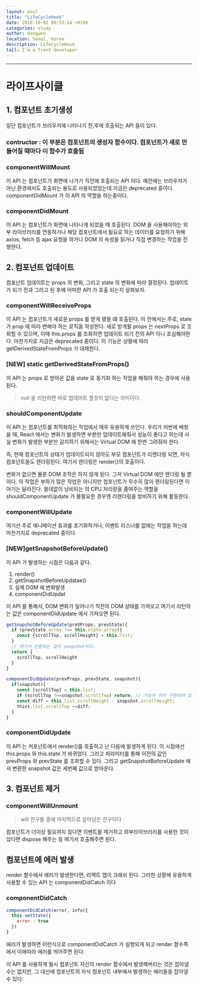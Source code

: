 ```yaml
---
layout: post
title: "LifeCycleHook"
date: 2018-10-02 00:53:14 +0100
categories: study
author: dongwon
location: Seoul, Korea
description: LifeCycleHook
tail: I'm a front developer
---
```


---

# 라이프사이클

## 1. 컴포넌트 초기생성

일단 컴포넌트가 브라우저에 나타나기 전,후에 호출되는 API 들이 있다.

### contructor : 이 부분은 컴포넌트의 생성자 함수이다. 컴포넌트가 새로 만들어질 때마다 이 함수가 호출됨

### componentWillMount

이 API 는 컴포넌트가 화면에 나가기 직전에 호출되는 API 이다. 예전에는 브라우저가 아닌 환경에서도 호출되는 용도로 사용되었었는데 지금은 deprecated 중이다. componentDidMount 가 이 API 의 역할을 하는중이다.

### componentDidMount

이 API 는 컴포넌트가 화면에 나타나게 되었을 때 호출된다. DOM 을 사용해야하는 외부 라이브러리를 연동하거나 해당 컴포넌트에서 필요로 하는 데이터를 요청하기 위해 axios, fetch 등 ajax 요청을 하거나 DOM 의 속성을 읽거나 직접 변경하는 작업을 진행한다.

## 2. 컴포넌트 업데이트

컴포넌트 업데이트는 props 의 변화, 그리고 state 의 변화에 따라 결정된다. 업데이트가 되기 전과 그리고 된 후에 어떠한 API 가 호출 되는지 살펴보자.

### componentWillReceiveProps

이 API 는 컴포넌트가 새로운 props 를 받게 됐을 떄 호출된다. 이 안에서는 주로, state 가 prop 에 따라 변해야 하는 로직을 작성한다. 새로 받게될 props 는 nextProps 로 조회할 수 있으며, 이때 this.props 를 조회하면 업데이트 되기 전의 API 이니 조심해야한다. 마찬가지로 지금은 deprecated 중이다. 이 기능은 상황에 따라 getDerivedStateFromProps 가 대체한다.

### [NEW] static getDerivedStateFromProps()

이 API 는 props 로 받아온 값을 state 로 동기화 하는 작업을 해줘야 하는 경우에 사용된다.

> null 을 리턴하면 따로 업데이트 할것이 없다는 의미이다.

### shouldComponentUpdate

이 API 는 컴포넌트를 최적화하는 작업에서 매우 유용하게 쓰인다. 우리가 저번에 배웠을 때, React 에서는 변화가 발생하면 부분만 업데이트해줘서 성능이 좋다고 하는데 사실 변화가 발생한 부분만 감지하기 위해서는 Virtual DOM 에 한번 그려줘야 한다.

즉, 현재 컴포넌트의 상태가 업데이트되지 않아도 부모 컴포넌트가 리렌더링 되면, 자식 컴포넌트들도 렌더링된다. 여기서 렌더링은 render()의 호출이다.

변화가 없으면 물론 DOM 조작은 하지 않게 된다. 그저 Virtual DOM 에만 렌더링 될 뿐이다. 이 작업은 부하가 많은 작업은 아니지만 컴포넌트가 무수히 많이 렌더링된다면 이야기는 달라진다. 쓸데없이 낭비되는 이 CPU 처리량을 줄여주는 역할을 shouldComponentUpdate 가 불필요한 경우엔 리렌더링을 방비하기 위해 활동한다.

### componentWillUpdate

여기선 주로 애니메이션 효과를 초기화하거나, 이벤트 리스너를 없애는 작업을 하는데 마찬가지로 deprecated 중이다.

### [NEW]getSnapshotBeforeUpdate()

이 API 가 발생하는 시점은 다음과 같다.

1. render()
2. getSnapshotBeforeUpdatae()
3. 실제 DOM 에 변화발생
4. componentDidUpdat

이 API 를 통해서, DOM 변화가 일어나기 직전의 DOM 상태를 가져오고 여기서 리턴하는 값은 componentDidUpdate 에서 가져오면 된다.

```js
getSnapshotBeforeUpdate(preVProps, prevState){
  if (prevState.array !== this.state.array){
    const {scrollTop, scrollHeight} = this.list;
  }
  // 여기서 반환되는 값이 snapshot이다.
  return {
    scrollTop, scrollHeight
  }
}

componentDidUpdate(prevProps, prevState, snapshot){
  if(snapshot){
    const {scrollTop} = this.list;
    if (scrollTop !==snapshot.scrollTop) return; // 기능이 이미 구현되어 있다면 처리하지 않음
    const diff = this.list.scrollHeight - snapshot.scrollHeight;
    thist.list.scrollTop +=diff;
  }
}
```

### componentDidUpdate

이 API 는 커포넌트에서 render()를 호출하고 난 다음에 발생하게 된다. 이 시점에선 this.props 와 this.state 가 바뀌었다. 그리고 파라미터를 통해 이전의 값인 prevProps 와 prevState 를 조회할 수 있다. 그리고 getSnapshotBeforeUpdate 에서 변환한 snapshot 값은 세번째 값으로 받아온다.

## 3. 컴포넌트 제거

### componentWillUnmount

> will 친구들 중에 마지막으로 살아남은 친구이다

컴포넌트가 더이상 필요하지 않다면 이벤트를 제거하고 외부라이브러리를 사용한 것이 있다면 dispose 해주는 등 여기서 호출해주면 된다.

## 컴포넌트에 에러 발생

render 함수에서 에러가 발생한다면, 리액트 앱이 크래쉬 된다. 그러한 상황에 유용하게 사용할 수 있는 API 는 componentDidCatch 이다

### componentDidCatch

```js
componentDidCatch(error, info){
  this.setState({
    error : true
  })
}
```

에러가 발생하면 이런식으로 componentDidCatch 가 실행되게 되고 render 함수쪽에서 이에따라 에러를 띄어주면 된다.

이 API 를 사용하게 될시 컴포넌트 자신의 render 함수에서 발생해버리는 것은 잡아낼 수는 없지만, 그 대신에 컴포넌트의 자식 컴포넌트 내부에서 발생하는 에러들을 잡아낼 수 있다.
